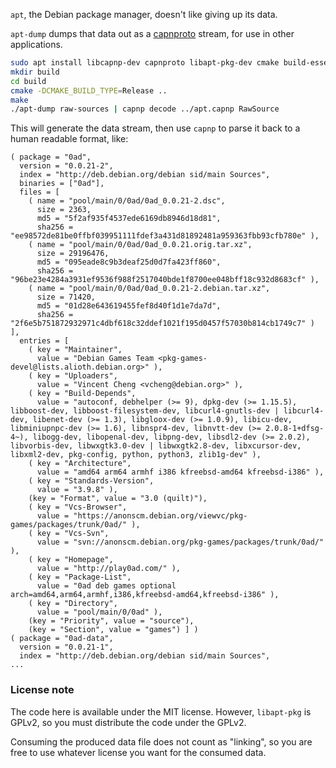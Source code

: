 `apt`, the Debian package manager, doesn't like giving up its data.

`apt-dump` dumps that data out as a [capnproto](https://capnproto.org/)
stream, for use in other applications.

```bash
sudo apt install libcapnp-dev capnproto libapt-pkg-dev cmake build-essential
mkdir build
cd build
cmake -DCMAKE_BUILD_TYPE=Release ..
make
./apt-dump raw-sources | capnp decode ../apt.capnp RawSource
```

This will generate the data stream, then use `capnp` to parse it
back to a human readable format, like:
```
( package = "0ad",
  version = "0.0.21-2",
  index = "http://deb.debian.org/debian sid/main Sources",
  binaries = ["0ad"],
  files = [
    ( name = "pool/main/0/0ad/0ad_0.0.21-2.dsc",
      size = 2363,
      md5 = "5f2af935f4537ede6169db8946d18d81",
      sha256 = "ee98572de81be0ffbf039951111fdef3a431d81892481a959363fbb93cfb780e" ),
    ( name = "pool/main/0/0ad/0ad_0.0.21.orig.tar.xz",
      size = 29196476,
      md5 = "095eade8c9b3deaf25d0d7fa423ff860",
      sha256 = "96be23e4284a3931ef9536f988f2517040bde1f8700ee048bff18c932d8683cf" ),
    ( name = "pool/main/0/0ad/0ad_0.0.21-2.debian.tar.xz",
      size = 71420,
      md5 = "01d28e643619455fef8d40f1d1e7da7d",
      sha256 = "2f6e5b751872932971c4dbf618c32ddef1021f195d0457f57030b814cb1749c7" ) ],
  entries = [
    ( key = "Maintainer",
      value = "Debian Games Team <pkg-games-devel@lists.alioth.debian.org>" ),
    ( key = "Uploaders",
      value = "Vincent Cheng <vcheng@debian.org>" ),
    ( key = "Build-Depends",
      value = "autoconf, debhelper (>= 9), dpkg-dev (>= 1.15.5), libboost-dev, libboost-filesystem-dev, libcurl4-gnutls-dev | libcurl4-dev, libenet-dev (>= 1.3), libgloox-dev (>= 1.0.9), libicu-dev, libminiupnpc-dev (>= 1.6), libnspr4-dev, libnvtt-dev (>= 2.0.8-1+dfsg-4~), libogg-dev, libopenal-dev, libpng-dev, libsdl2-dev (>= 2.0.2), libvorbis-dev, libwxgtk3.0-dev | libwxgtk2.8-dev, libxcursor-dev, libxml2-dev, pkg-config, python, python3, zlib1g-dev" ),
    ( key = "Architecture",
      value = "amd64 arm64 armhf i386 kfreebsd-amd64 kfreebsd-i386" ),
    ( key = "Standards-Version",
      value = "3.9.8" ),
    (key = "Format", value = "3.0 (quilt)"),
    ( key = "Vcs-Browser",
      value = "https://anonscm.debian.org/viewvc/pkg-games/packages/trunk/0ad/" ),
    ( key = "Vcs-Svn",
      value = "svn://anonscm.debian.org/pkg-games/packages/trunk/0ad/" ),
    ( key = "Homepage",
      value = "http://play0ad.com/" ),
    ( key = "Package-List",
      value = "0ad deb games optional arch=amd64,arm64,armhf,i386,kfreebsd-amd64,kfreebsd-i386" ),
    ( key = "Directory",
      value = "pool/main/0/0ad" ),
    (key = "Priority", value = "source"),
    (key = "Section", value = "games") ] )
( package = "0ad-data",
  version = "0.0.21-1",
  index = "http://deb.debian.org/debian sid/main Sources",
...
```


### License note

The code here is available under the MIT license. However, `libapt-pkg`
is GPLv2, so you must distribute the code under the GPLv2.

Consuming the produced data file does not count as "linking", so you are
free to use whatever license you want for the consumed data.
